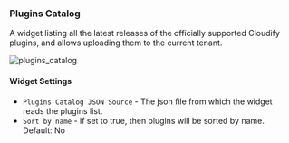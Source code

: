 ### Plugins Catalog
A widget listing all the latest releases of the officially supported Cloudify plugins, and allows uploading them to the current tenant. 

![plugins_catalog](https://docs.cloudify.co/dev/staging/images/ui/widgets/plugins-catalog.png)

#### Widget Settings
* `Plugins Catalog JSON Source`  - The json file from which the widget reads the plugins list. 
* `Sort by name` -  if set to true, then plugins will be sorted by name. Default: No
